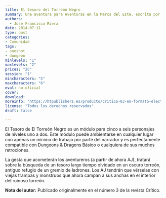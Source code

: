 ```yaml
---
title: El tesoro del Torreón Negro
summary: Una aventura para Aventuras en la Marca del Este, escrita por José Francisco Riera, en la que un abandonado torreón resultará no estar tan abandonado.
authors:
  - José Francisco Riera
date: 2014-07-11
type: post
categories:
- Comunidad
tags:
- oneshot
- dungeon
minlevels: "1"
maxlevels: "2"
prices: "2€"
session: "1"
mincharacters: "5"
maxcharacters: "6"
eval: no oficial
cover:
download:
moreinfo: "https://htpublishers.es/producto/critico-03-en-formato-electronico/"
license: "Todos los derechos reservados"
draft: false

---
```


El Tesoro de El Torreón Negro es un módulo para cinco a seis personajes de niveles uno a dos. Este módulo puede ambientarse en cualquier lugar con apenas un mínimo de trabajo por parte del narrador y es perfectamente compatible con Dungeons & Dragons Básico o cualquiera de sus muchos retroclones.

La gesta que acometerán los aventureros (a partir de ahora AJ), tratará sobre la búsqueda de un tesoro largo tiempo olvidado en un oscuro torreón, antiguo refugio de un gremio de ladrones. Los AJ tendrán que vérselas con viejas trampas y monstruos que ahora campan a sus anchas en el interior del ruinoso torreón.

**Nota del autor:** Publicado originalmente en el número 3 de la revista Crítico.
